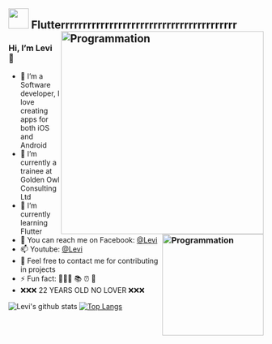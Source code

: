 
## <img height="40" src="https://raw.githubusercontent.com/innng/innng/master/assets/kyubey.gif"/> Flutterrrrrrrrrrrrrrrrrrrrrrrrrrrrrrrrrrrrrrrr<img align="right" src="https://thumbs.gfycat.com/CourteousElaborateGuineafowl-size_restricted.gif" alt="Programmation" width="400" />
### Hi, I’m Levi 👋<img align="right" src="https://octodex.github.com/images/hula_loop_octodex03.gif" alt="Programmation" width="200" />
- 📱  I’m a Software developer, I love creating apps for both iOS and Android
- 🔭 I’m currently a trainee at Golden Owl Consulting Ltd
- 🌱 I’m currently learning Flutter
- 💬 You can reach me on Facebook: [@Levi](https://www.facebook.com/phuc.tan.0907)
- 📫 Youtube: [@Levi](https://www.youtube.com/channel/UCtvqqyPF0GYABKoOQVDy-LQ)
- 🧩 Feel free to contact me for contributing in projects
- ⚡ Fun fact: 🧑🏻‍💻 📚 ⏰ 🎵
- ❌❌❌ 22 YEARS OLD NO LOVER ❌❌❌

![Levi's github stats](https://github-readme-stats.vercel.app/api?username=tanphuccgl&show_icons=true&theme=buefy&show_icons=true&count_private=true) [![Top Langs](https://github-readme-stats.vercel.app/api/top-langs/?username=tanphuccgl&layout=compact)](https://github.com/anuraghazra/github-readme-stats)
